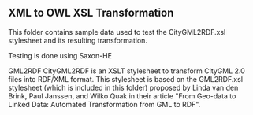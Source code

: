 ## XML to OWL XSL Transformation
This folder contains sample data used to test the CityGML2RDF.xsl stylesheet and its resulting transformation.

Testing is done using Saxon-HE

GML2RDF
CityGML2RDF is an XSLT stylesheet to transform CityGML 2.0 files into RDF/XML format. This stylesheet is based on the GML2RDF.xsl stylesheet (which is included in this folder) proposed by Linda van den Brink, Paul Janssen, and Wilko Quak in their article "From Geo-data to Linked Data: Automated Transformation from GML to RDF".
